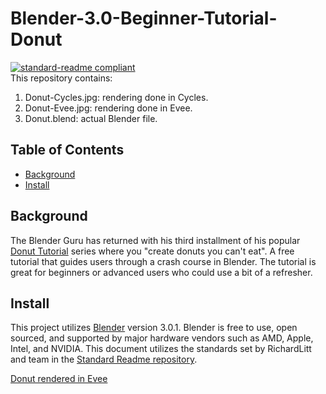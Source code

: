 # Blender-3.0-Beginner-Tutorial-Donut
[![standard-readme compliant](https://img.shields.io/badge/readme%20style-standard-brightgreen.svg?style=flat-square)](https://github.com/RichardLitt/standard-readme)
<br>
This repository contains:
1. Donut-Cycles.jpg: rendering done in Cycles.
2. Donut-Evee.jpg: rendering done in Evee.
3. Donut.blend: actual Blender file.

## Table of Contents
* [Background](#a-name"background"abackground)
* [Install](#a-name"install"ainstall)

## <a name="background"></a>Background 
The Blender Guru has returned with his third installment of his popular [Donut Tutorial](https://www.youtube.com/watch?v=nIoXOplUvAw&list=PLjEaoINr3zgFX8ZsChQVQsuDSjEqdWMAD&index=1 "Donut Tutorial") series where you "create donuts you can't eat". A free tutorial that guides users through a crash course in Blender. The tutorial is great for beginners or advanced users who could use a bit of a refresher.

## <a name="install"></a>Install
This project utilizes [Blender](https://www.blender.org/ "Blender") version 3.0.1. Blender is free to use, open sourced, and supported by major hardware vendors such as AMD, Apple, Intel, and NVIDIA. This document utilizes the standards set by RichardLitt and team in the [Standard Readme repository](https://github.com/RichardLitt/standard-readme "Standard Readme repository").

[Donut rendered in Evee](https://github.com/HCSimpson/Blender-3.0-Beginner-Tutorial-Donut/blob/main/Donut-Evee.jpg)
